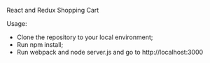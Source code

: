 React and Redux Shopping Cart


Usage:

- Clone the repository to your local environment;
- Run npm install;
- Run webpack and node server.js and go to http://localhost:3000 
